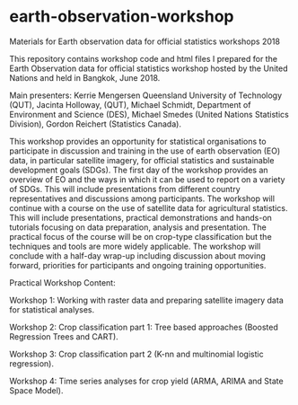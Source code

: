 # earth-observation-workshop
Materials for Earth observation data for official statistics workshops 2018

This repository contains workshop code and html files I prepared for the Earth Observation data for official statistics workshop hosted by the United Nations and held in Bangkok, June 2018.

Main presenters: Kerrie Mengersen Queensland University of Technology (QUT), Jacinta Holloway, (QUT), Michael Schmidt, Department of Environment and Science (DES), Michael Smedes (United Nations Statistics Division), Gordon Reichert (Statistics Canada). 

This workshop provides an opportunity for statistical organisations to participate in discussion and training in the use of earth observation (EO) data, in particular satellite imagery, for official statistics and sustainable development goals (SDGs). The first day of the workshop provides an overview of EO and the ways in which it can be used to report on a variety of SDGs. This will include presentations from different country representatives and discussions among participants. The workshop will continue with a course on the use of satellite data for agricultural statistics. This will include presentations, practical demonstrations and hands-on tutorials focusing on data preparation, analysis and presentation. The practical focus of the course will be on crop-type classification but the techniques and tools are more widely applicable. The workshop will conclude with a half-day wrap-up including discussion about moving forward, priorities for participants and ongoing training opportunities. 

Practical Workshop Content: 

Workshop 1: Working with raster data and preparing satellite imagery data for statistical analyses.

Workshop 2: Crop classification part 1: Tree based approaches (Boosted Regression Trees and CART).

Workshop 3: Crop classification part 2 (K-nn and multinomial logistic regression).

Workshop 4: Time series analyses for crop yield (ARMA, ARIMA and State Space Model).

